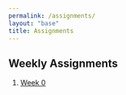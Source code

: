 ```yaml
---
permalink: /assignments/
layout: "base"
title: Assignments
---
```

## Weekly Assignments

1. [Week 0](w00/)
